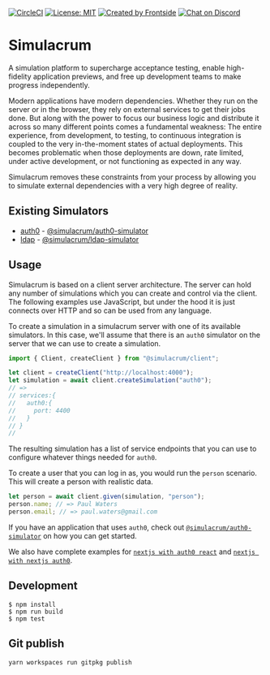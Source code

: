 [![CircleCI](https://circleci.com/gh/thefrontside/simulacrum.svg?style=shield)](https://circleci.com/gh/thefrontside/simulacrum)
[![License: MIT](https://img.shields.io/badge/License-MIT-yellow.svg)](https://opensource.org/licenses/MIT)
[![Created by Frontside](https://img.shields.io/badge/created%20by-frontside-26abe8.svg)](https://frontside.com)
[![Chat on Discord](https://img.shields.io/discord/700803887132704931?Label=Discord)](https://discord.gg/XT5EYHcNaq)

# Simulacrum

A simulation platform to supercharge acceptance testing, enable high-fidelity application previews, and free up development teams to make progress independently.

Modern applications have modern dependencies. Whether they run on the server or in the browser, they rely on external services to get their jobs done. But along with the power to focus our business logic and distribute it across so many different points comes a fundamental weakness: The entire experience, from development, to testing, to continuous integration is coupled to the very in-the-moment states of actual deployments. This becomes problematic when those deployments are down, rate limited, under active development, or not functioning as expected in any way.

Simulacrum removes these constraints from your process by allowing you to simulate external dependencies with a very high degree of reality.

## Existing Simulators

- [auth0](packages/auth0) - [@simulacrum/auth0-simulator](https://www.npmjs.com/package/@simulacrum/auth0-simulator)
- [ldap](packages/ldap) - [@simulacrum/ldap-simulator](https://www.npmjs.com/package/@simulacrum/ldap-simulator)

## Usage

Simulacrum is based on a client server architecture. The server can hold any number of simulations which you can create and control via the client. The following examples use JavaScript, but under the hood it is just connects over HTTP and so can be used from any language.

To create a simulation in a simulacrum server with one of its available simulators. In this case, we'll assume that there is an `auth0` simulator on the server that we can use to create a simulation.

```javascript
import { Client, createClient } from "@simulacrum/client";

let client = createClient("http://localhost:4000");
let simulation = await client.createSimulation("auth0");
// =>
// services:{
//   auth0:{
//     port: 4400
//   }
// }
//
```

The resulting simulation has a list of service endpoints that you can use to configure whatever things needed for `auth0`.

To create a user that you can log in as, you would run the `person` scenario. This will create a person with realistic data.

```javascript
let person = await client.given(simulation, "person");
person.name; // => Paul Waters
person.email; // => paul.waters@gmail.com
```

If you have an application that uses `auth0`, check out [`@simulacrum/auth0-simulator`](./packages/auth0) on how you can get started.

We also have complete examples for [`nextjs with auth0 react`](./examples/nextjs-with-auth0-react) and [`nextjs with nextjs auth0`](./examples/nextjs-with-nextjs-auth0).

## Development

```
$ npm install
$ npm run build
$ npm test
```

## Git publish

`yarn workspaces run gitpkg publish`

<!--
## Testing

current problems:
* massive carve-outs for stubbing
* static tapes (dead fish)
* no isolation when running tests against a shared instance

## Application Previews

## Concurrent development across all application teams.
-->
